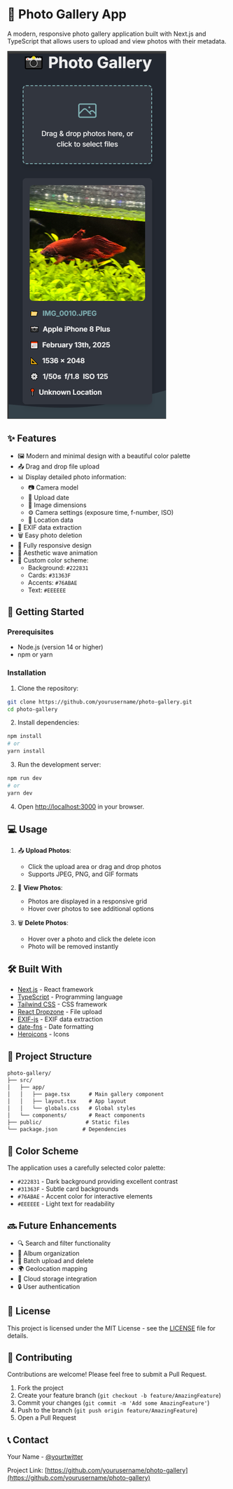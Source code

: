 # 📸 Photo Gallery App

A modern, responsive photo gallery application built with Next.js and TypeScript that allows users to upload and view photos with their metadata.

![Photo Gallery App Preview](./public/preview.png)

## ✨ Features

- 🖼️ Modern and minimal design with a beautiful color palette
- 📤 Drag and drop file upload
- 📊 Display detailed photo information:
  - 📷 Camera model
  - 📅 Upload date
  - 📐 Image dimensions
  - ⚙️ Camera settings (exposure time, f-number, ISO)
  - 📍 Location data
- 🎯 EXIF data extraction
- 🗑️ Easy photo deletion
- 📱 Fully responsive design
- 🌊 Aesthetic wave animation
- 🎨 Custom color scheme:
  - Background: `#222831`
  - Cards: `#31363F`
  - Accents: `#76ABAE`
  - Text: `#EEEEEE`

## 🚀 Getting Started

### Prerequisites

- Node.js (version 14 or higher)
- npm or yarn

### Installation

1. Clone the repository:
```bash
git clone https://github.com/yourusername/photo-gallery.git
cd photo-gallery
```

2. Install dependencies:
```bash
npm install
# or
yarn install
```

3. Run the development server:
```bash
npm run dev
# or
yarn dev
```

4. Open [http://localhost:3000](http://localhost:3000) in your browser.

## 💻 Usage

1. 📤 **Upload Photos**:
   - Click the upload area or drag and drop photos
   - Supports JPEG, PNG, and GIF formats

2. 👀 **View Photos**:
   - Photos are displayed in a responsive grid
   - Hover over photos to see additional options

3. 🗑️ **Delete Photos**:
   - Hover over a photo and click the delete icon
   - Photo will be removed instantly

## 🛠️ Built With

- [Next.js](https://nextjs.org/) - React framework
- [TypeScript](https://www.typescriptlang.org/) - Programming language
- [Tailwind CSS](https://tailwindcss.com/) - CSS framework
- [React Dropzone](https://react-dropzone.js.org/) - File upload
- [EXIF-js](https://github.com/exif-js/exif-js) - EXIF data extraction
- [date-fns](https://date-fns.org/) - Date formatting
- [Heroicons](https://heroicons.com/) - Icons

## 📝 Project Structure

```
photo-gallery/
├── src/
│   ├── app/
│   │   ├── page.tsx      # Main gallery component
│   │   ├── layout.tsx    # App layout
│   │   └── globals.css   # Global styles
│   └── components/       # React components
├── public/              # Static files
└── package.json        # Dependencies
```

## 🎨 Color Scheme

The application uses a carefully selected color palette:

- `#222831` - Dark background providing excellent contrast
- `#31363F` - Subtle card backgrounds
- `#76ABAE` - Accent color for interactive elements
- `#EEEEEE` - Light text for readability

## 🔜 Future Enhancements

- 🔍 Search and filter functionality
- 📂 Album organization
- 🔄 Batch upload and delete
- 🌍 Geolocation mapping
- 💾 Cloud storage integration
- 🔒 User authentication

## 📄 License

This project is licensed under the MIT License - see the [LICENSE](LICENSE) file for details.

## 👥 Contributing

Contributions are welcome! Please feel free to submit a Pull Request.

1. Fork the project
2. Create your feature branch (`git checkout -b feature/AmazingFeature`)
3. Commit your changes (`git commit -m 'Add some AmazingFeature'`)
4. Push to the branch (`git push origin feature/AmazingFeature`)
5. Open a Pull Request

## 📞 Contact

Your Name - [@yourtwitter](https://twitter.com/yourtwitter)

Project Link: [https://github.com/yourusername/photo-gallery](https://github.com/yourusername/photo-gallery)
